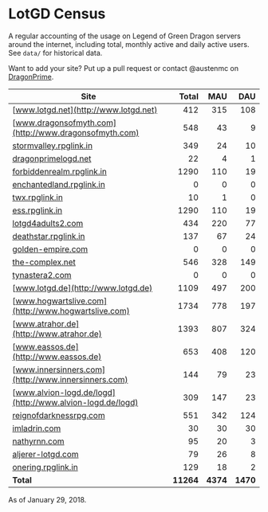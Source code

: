 # LotGD Census
A regular accounting of the usage on Legend of Green Dragon servers around the internet, including total, monthly active and daily active users. See `data/` for historical data.

Want to add your site? Put up a pull request or contact @austenmc on [DragonPrime](http://dragonprime.net).


Site | Total | MAU | DAU
--- | ---:| ---:| ---:
[www.lotgd.net](http://www.lotgd.net)|412|315|108
[www.dragonsofmyth.com](http://www.dragonsofmyth.com)|548|43|9
[stormvalley.rpglink.in](http://stormvalley.rpglink.in)|349|24|10
[dragonprimelogd.net](http://dragonprimelogd.net)|22|4|1
[forbiddenrealm.rpglink.in](http://forbiddenrealm.rpglink.in)|1290|110|19
[enchantedland.rpglink.in](http://enchantedland.rpglink.in)|0|0|0
[twx.rpglink.in](http://twx.rpglink.in)|10|1|0
[ess.rpglink.in](http://ess.rpglink.in)|1290|110|19
[lotgd4adults2.com](http://lotgd4adults2.com)|434|220|77
[deathstar.rpglink.in](http://deathstar.rpglink.in)|137|67|24
[golden-empire.com](http://golden-empire.com)|0|0|0
[the-complex.net](http://the-complex.net)|546|328|149
[tynastera2.com](http://tynastera2.com)|0|0|0
[www.lotgd.de](http://www.lotgd.de)|1109|497|200
[www.hogwartslive.com](http://www.hogwartslive.com)|1734|778|197
[www.atrahor.de](http://www.atrahor.de)|1393|807|324
[www.eassos.de](http://www.eassos.de)|653|408|120
[www.innersinners.com](http://www.innersinners.com)|144|79|23
[www.alvion-logd.de/logd](http://www.alvion-logd.de/logd)|309|147|23
[reignofdarknessrpg.com](http://reignofdarknessrpg.com)|551|342|124
[imladrin.com](http://imladrin.com)|30|30|30
[nathyrnn.com](http://nathyrnn.com)|95|20|3
[aljerer-lotgd.com](http://aljerer-lotgd.com)|79|26|8
[onering.rpglink.in](http://onering.rpglink.in)|129|18|2
**Total**|**11264**|**4374**|**1470**

As of January 29, 2018.
